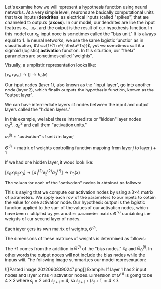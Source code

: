 Let's examine how we will represent a hypothesis function using neural networks. At a very simple level, neurons are basically computational units that take inputs (**dendrites**) as electrical inputs (called "spikes") that are channeled to outputs (**axons**). In our model, our dendrites are like the input features $x_1,...x_n$, and the output is the result of our hypothesis function. In this model our $x_0$ input node is sometimes called the "bias unit." It is always equal to $1$. In neural networks, we use the same logistic function as in classification, $\frac{1}{1+e^{-\theta^Tx}}$, yet we sometimes call it a sigmoid (logistic) **activation** function. In this situation, our "theta" parameters are sometimes called "weights".

Visually, a simplistic representation looks like:

$[x_0x_1x_2]\rightarrow[]\rightarrow h_\theta(x)$

Our input nodes (layer 1), also known as the "input layer", go into another node (layer 2), which finally outputs the hypothesis function, known as the "output layer".

We can have intermediate layers of nodes between the input and output layers called the "hidden layers."

In this example, we label these intermediate or "hidden" layer nodes $a_0^2...a_n^2$ and call them "activation units."

$a_i^{(j)}=\text{"activation" of unit }i\text{ in layer} j$

$\Theta^{(j)}=\text{matrix of weights controlling function mapping from layer }j\text{ to layer }j+1$

If we had one hidden layer, it woud look like:

$[x_0x_1x_2x_3]\rightarrow[a_1^{(2)}a_2^{(2)}a_3^{(2)}]\rightarrow h_\theta(x)$

The values for each of the "activation" nodes is obtained as follows:

This is saying that we compute our activation nodes by using a 3×4 matrix of parameters. We apply each row of the parameters to our inputs to obtain the value for one activation node. Our hypothesis output is the logistic function applied to the sum of the values of our activation nodes, which have been multiplied by yet another parameter matrix $\Theta^{(2)}$ containing the weights of our second layer of nodes.

Each layer gets its own matrix of weights, $\Theta^{(j)}$.

The dimensions of these matrices of weights is determined as follows:

The $+1$ comes from the addition in $\Theta^{(j)}$ of the "bias nodes," $x_0$ and $\Theta^{(j)}_0$. In other words the output nodes will not include the bias nodes while the inputs will. The following image summarizes our model representation:

![[Pasted image 20220608090247.png]]
Example: If layer 1 has 2 input nodes and layer 2 has 4 activation nodes. Dimension of $\Theta^{(1)}$ is going to be $4\times3$ where $s_j=2$ and $s_{j+1}=4$, so $s_{j+1}\times(s_j+1)=4\times3$

